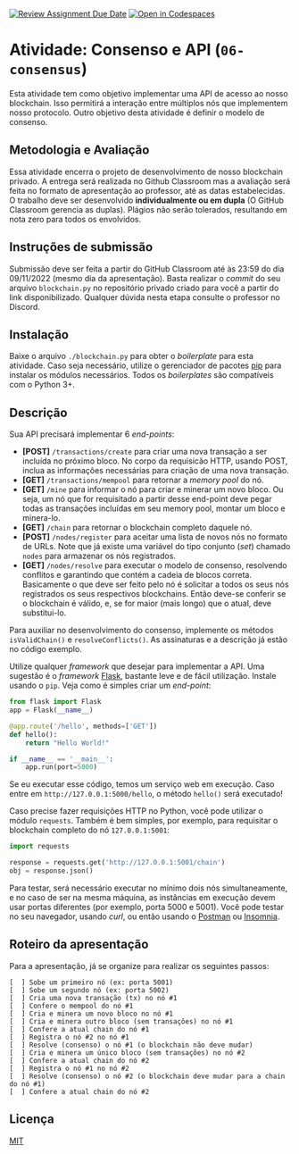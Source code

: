 [![Review Assignment Due Date](https://classroom.github.com/assets/deadline-readme-button-24ddc0f5d75046c5622901739e7c5dd533143b0c8e959d652212380cedb1ea36.svg)](https://classroom.github.com/a/LjrqFr82)
[![Open in Codespaces](https://classroom.github.com/assets/launch-codespace-7f7980b617ed060a017424585567c406b6ee15c891e84e1186181d67ecf80aa0.svg)](https://classroom.github.com/open-in-codespaces?assignment_repo_id=12544618)
# Atividade: Consenso e API (`06-consensus`)

Esta atividade tem como objetivo implementar uma API de acesso ao nosso blockchain. Isso permitirá a interação entre múltiplos nós que implementem nosso protocolo. Outro objetivo desta atividade é definir o modelo de consenso.

## Metodologia e Avaliação

Essa atividade encerra o projeto de desenvolvimento de nosso blockchain privado. A entrega será realizada no Github Classroom mas a avaliação será feita no formato de apresentação ao professor, até as datas estabelecidas. O trabalho deve ser desenvolvido **individualmente ou em dupla** (O GitHub Classroom gerencia as duplas). Plágios não serão tolerados, resultando em nota zero para todos os envolvidos.

## Instruções de submissão

Submissão deve ser feita a partir do GitHub Classroom até às 23:59 do dia 09/11/2022 (mesmo dia da apresentação). Basta realizar o *commit* do seu arquivo `blockchain.py` no repositório privado criado para você a partir do link disponibilizado. Qualquer dúvida nesta etapa consulte o professor no Discord.

## Instalação

Baixe o arquivo `./blockchain.py` para obter o *boilerplate* para esta atividade. Caso seja necessário, utilize o gerenciador de pacotes [pip](https://pip.pypa.io/en/stable/) para instalar os módulos necessários. Todos os *boilerplates* são compatíveis com o Python 3+.

## Descrição

Sua API precisará implementar 6 *end-points*:

- **[POST]** `/transactions/create` para criar uma nova transação a ser incluída no próximo bloco. No corpo da requisicão HTTP, usando POST, inclua as informações necessárias para criação de uma nova transação.
- **[GET]** `/transactions/mempool` para retornar a *memory pool* do nó.
- **[GET]** `/mine` para informar o nó para criar e minerar um novo bloco. Ou seja, um nó que for requisitado a partir desse end-point deve pegar todas as transações incluídas em seu memory pool, montar um bloco e minera-lo.
- **[GET]** `/chain` para retornar o blockchain completo daquele nó.
- **[POST]** `/nodes/register` para aceitar uma lista de novos nós no formato de URLs. Note que já existe uma variável do tipo conjunto (*set*) chamado `nodes` para armazenar os nós registrados.
- **[GET]** `/nodes/resolve` para executar o modelo de consenso, resolvendo conflitos e garantindo que contém a cadeia de blocos correta. Basicamente o que deve ser feito pelo nó é solicitar a todos os seus nós registrados os seus respectivos blockchains. Então deve-se conferir se o blockchain é válido, e, se for maior (mais longo) que o atual, deve substitui-lo.

Para auxiliar no desenvolvimento do consenso, implemente os métodos `isValidChain()` e `resolveConflicts()`. As assinaturas e a descrição já estão no código exemplo.

Utilize qualquer *framework* que desejar para implementar a API. Uma sugestão é o *framework* [Flask](https://palletsprojects.com/p/flask/), bastante leve e de fácil utilização. Instale usando o `pip`. Veja como é simples criar um _end-point_:

```python
from flask import Flask
app = Flask(__name__)

@app.route('/hello', methods=['GET'])
def hello():
    return "Hello World!"

if __name__ == '__main__':
    app.run(port=5000)
```

Se eu executar esse código, temos um serviço web em execução. Caso entre em `http://127.0.0.1:5000/hello`, o método `hello()` será executado!

Caso precise fazer requisições HTTP no Python, você pode utilizar o módulo `requests`. Também é bem simples, por exemplo, para requisitar o blockchain completo do nó `127.0.0.1:5001`:

```python
import requests

response = requests.get('http://127.0.0.1:5001/chain')
obj = response.json()
```

Para testar, será necessário executar no mínimo dois nós simultaneamente, e no caso de ser na mesma máquina, as instâncias em execução devem usar portas diferentes (por exemplo, porta 5000 e 5001). Você pode testar no seu navegador, usando _curl_, ou então usando o [Postman](https://www.postman.com/) ou [Insomnia](https://insomnia.rest/).

## Roteiro da apresentação

Para a apresentação, já se organize para realizar os seguintes passos:

```
[  ] Sobe um primeiro nó (ex: porta 5001)
[  ] Sobe um segundo nó (ex: porta 5002)
[  ] Cria uma nova transação (tx) no nó #1
[  ] Confere o mempool do nó #1
[  ] Cria e minera um novo bloco no nó #1
[  ] Cria e minera outro bloco (sem transações) no nó #1
[  ] Confere a atual chain do nó #1
[  ] Registra o nó #2 no nó #1
[  ] Resolve (consenso) o nó #1 (o blockchain não deve mudar)
[  ] Cria e minera um único bloco (sem transações) no nó #2
[  ] Confere a atual chain do nó #2
[  ] Registra o nó #1 no nó #2
[  ] Resolve (consenso) o nó #2 (o blockchain deve mudar para a chain do nó #1)
[  ] Confere a atual chain do nó #2
```


## Licença
[MIT](https://choosealicense.com/licenses/mit/)
